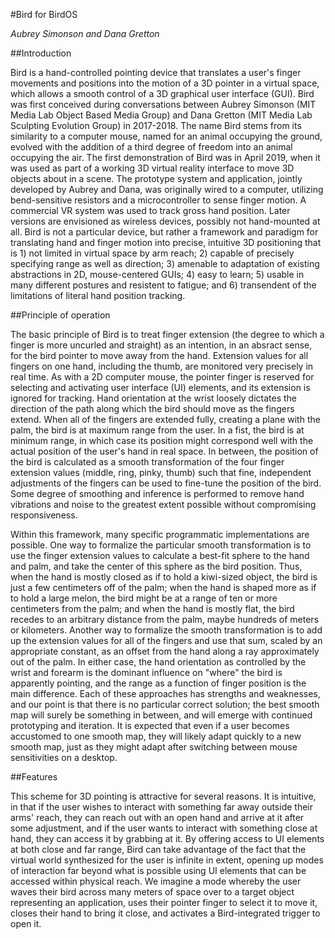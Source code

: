 #Bird for BirdOS

*Aubrey Simonson and Dana Gretton*

##Introduction

Bird is a hand-controlled pointing device that translates a user's finger movements and positions into the motion of a 3D pointer in a virtual space, which allows a smooth control of a 3D graphical user interface (GUI). Bird was first conceived during conversations between Aubrey Simonson (MIT Media Lab Object Based Media Group) and Dana Gretton (MIT Media Lab Sculpting Evolution Group) in 2017-2018. The name Bird stems from its similarity to a computer mouse, named for an animal occupying the ground, evolved with the addition of a third degree of freedom into an animal occupying the air. The first demonstration of Bird was in April 2019, when it was used as part of a working 3D virtual reality interface to move 3D objects about in a scene. The prototype system and application, jointly developed by Aubrey and Dana, was originally wired to a computer, utilizing bend-sensitive resistors and a microcontroller to sense finger motion. A commercial VR system was used to track gross hand position. Later versions are envisioned as wireless devices, possibly not hand-mounted at all. Bird is not a particular device, but rather a framework and paradigm for translating hand and finger motion into precise, intuitive 3D positioning that is 1) not limited in virtual space by arm reach; 2) capable of precisely specifying range as well as direction; 3) amenable to adaptation of existing abstractions in 2D, mouse-centered GUIs; 4) easy to learn; 5) usable in many different postures and resistent to fatigue; and 6) transendent of the limitations of literal hand position tracking.

##Principle of operation

The basic principle of Bird is to treat finger extension (the degree to which a finger is more uncurled and straight) as an intention, in an absract sense, for the bird pointer to move away from the hand. Extension values for all fingers on one hand, including the thumb, are monitored very precisely in real time. As with a 2D computer mouse, the pointer finger is reserved for selecting and activating user interface (UI) elements, and its extension is ignored for tracking. Hand orientation at the wrist loosely dictates the direction of the path along which the bird should move as the fingers extend. When all of the fingers are extended fully, creating a plane with the palm, the bird is at maximum range from the user. In a fist, the bird is at minimum range, in which case its position might correspond well with the actual position of the user's hand in real space. In between, the position of the bird is calculated as a smooth transformation of the four finger extension values (middle, ring, pinky, thumb) such that fine, independent adjustments of the fingers can be used to fine-tune the position of the bird. Some degree of smoothing and inference is performed to remove hand vibrations and noise to the greatest extent possible without compromising responsiveness.

Within this framework, many specific programmatic implementations are possible. One way to formalize the particular smooth transformation is to use the finger extension values to calculate a best-fit sphere to the hand and palm, and take the center of this sphere as the bird position. Thus, when the hand is mostly closed as if to hold a kiwi-sized object, the bird is just a few centimeters off of the palm; when the hand is shaped more as if to hold a large melon, the bird might be at a range of ten or more centimeters from the palm; and when the hand is mostly flat, the bird recedes to an arbitrary distance from the palm, maybe hundreds of meters or kilometers. Another way to formalize the smooth transformation is to add up the extension values for all of the fingers and use that sum, scaled by an appropriate constant, as an offset from the hand along a ray approximately out of the palm. In either case, the hand orientation as controlled by the wrist and forearm is the dominant influence on "where" the bird is apparently pointing, and the range as a function of finger position is the main difference. Each of these approaches has strengths and weaknesses, and our point is that there is no particular correct solution; the best smooth map will surely be something in between, and will emerge with continued prototyping and iteration. It is expected that even if a user becomes accustomed to one smooth map, they will likely adapt quickly to a new smooth map, just as they might adapt after switching between mouse sensitivities on a desktop.

##Features

This scheme for 3D pointing is attractive for several reasons. It is intuitive, in that if the user wishes to interact with something far away outside their arms' reach, they can reach out with an open hand and arrive at it after some adjustment, and if the user wants to interact with something close at hand, they can access it by grabbing at it. By offering access to UI elements at both close and far range, Bird can take advantage of the fact that the virtual world synthesized for the user is infinite in extent, opening up modes of interaction far beyond what is possible using UI elements that can be accessed within physical reach. We imagine a mode whereby the user waves their bird across many meters of space over to a target object representing an application, uses their pointer finger to select it to move it, closes their hand to bring it close, and activates a Bird-integrated trigger to open it.

